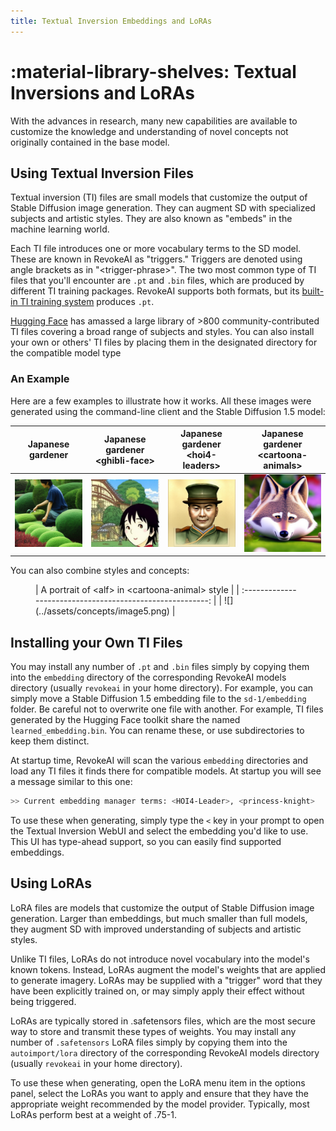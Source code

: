 ```yaml
---
title: Textual Inversion Embeddings and LoRAs
---
```


# :material-library-shelves: Textual Inversions and LoRAs

With the advances in research, many new capabilities are available to customize the knowledge and understanding of novel concepts not originally contained in the base model. 


## Using Textual Inversion Files

Textual inversion (TI) files are small models that customize the output of
Stable Diffusion image generation. They can augment SD with specialized subjects
and artistic styles. They are also known as "embeds" in the machine learning
world.

Each TI file introduces one or more vocabulary terms to the SD model. These are
known in RevokeAI as "triggers." Triggers are denoted using angle brackets 
as in "&lt;trigger-phrase&gt;". The two most common type of
TI files that you'll encounter are `.pt` and `.bin` files, which are produced by
different TI training packages. RevokeAI supports both formats, but its
[built-in TI training system](TRAINING.md) produces `.pt`.

[Hugging Face](https://huggingface.co/sd-concepts-library) has
amassed a large library of &gt;800 community-contributed TI files covering a
broad range of subjects and styles. You can also install your own or others' TI files 
by placing them in the designated directory for the compatible model type

### An Example

Here are a few examples to illustrate how it works. All these images were
generated using the command-line client and the Stable Diffusion 1.5 model:

|         Japanese gardener          | Japanese gardener &lt;ghibli-face&gt; | Japanese gardener &lt;hoi4-leaders&gt; | Japanese gardener &lt;cartoona-animals&gt; |
| :--------------------------------: | :-----------------------------------: | :------------------------------------: | :----------------------------------------: |
| ![](../assets/concepts/image1.png) |  ![](../assets/concepts/image2.png)   |   ![](../assets/concepts/image3.png)   |     ![](../assets/concepts/image4.png)     |

You can also combine styles and concepts:

<figure markdown>
  | A portrait of &lt;alf&gt; in &lt;cartoona-animal&gt; style |
  | :--------------------------------------------------------: |
  | ![](../assets/concepts/image5.png)                         |
</figure>


## Installing your Own TI Files

You may install any number of `.pt` and `.bin` files simply by copying them into
the `embedding` directory of the corresponding RevokeAI models directory (usually `revokeai`
in your home directory). For example, you can simply move a Stable Diffusion 1.5 embedding file to
the `sd-1/embedding` folder. Be careful not to overwrite one file with another.
For example, TI files generated by the Hugging Face toolkit share the named
`learned_embedding.bin`. You can rename these, or use subdirectories to keep them distinct.

At startup time, RevokeAI will scan the various `embedding` directories and load any TI
files it finds there for compatible models. At startup you will see a message similar to this one:

```bash
>> Current embedding manager terms: <HOI4-Leader>, <princess-knight>
```
To use these when generating, simply type the `<` key in your prompt to open the Textual Inversion WebUI and 
select the embedding you'd like to use. This UI has type-ahead support, so you can easily find supported embeddings.

## Using LoRAs

LoRA files are models that customize the output of Stable Diffusion
image generation.  Larger than embeddings, but much smaller than full
models, they augment SD with improved understanding of subjects and
artistic styles.

Unlike TI files, LoRAs do not introduce novel vocabulary into the
model's known tokens. Instead, LoRAs augment the model's weights that
are applied to generate imagery. LoRAs may be supplied with a
"trigger" word that they have been explicitly trained on, or may
simply apply their effect without being triggered.

LoRAs are typically stored in .safetensors files, which are the most
secure way to store and transmit these types of weights. You may
install any number of `.safetensors` LoRA files simply by copying them
into the `autoimport/lora` directory of the corresponding RevokeAI models
directory (usually `revokeai` in your home directory).

To use these when generating, open the LoRA menu item in the options
panel, select the LoRAs you want to apply and ensure that they have
the appropriate weight recommended by the model provider. Typically,
most LoRAs perform best at a weight of .75-1.


